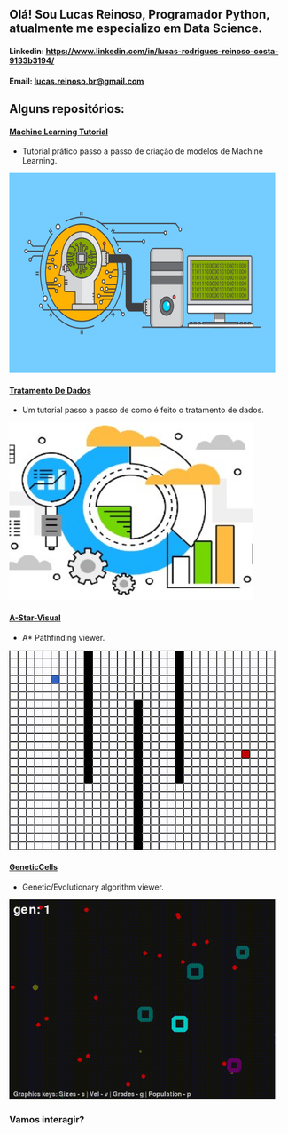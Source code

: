 ## Olá! Sou Lucas Reinoso, Programador Python, atualmente me especializo em Data Science.

#### Linkedin: https://www.linkedin.com/in/lucas-rodrigues-reinoso-costa-9133b3194/

#### Email: lucas.reinoso.br@gmail.com

## Alguns repositórios:

#### [Machine Learning Tutorial](https://github.com/EuReinoso/MachineLearning-Tutorial)
- Tutorial prático passo a passo de criação de modelos de Machine Learning.
<img src= "https://github.com/EuReinoso/MachineLearning-Tutorial/blob/master/assets/ML.jpg" width = "480" height = "360" />

#### [Tratamento De Dados](https://github.com/EuReinoso/TratamentoDeDados)
- Um tutorial passo a passo de como é feito o tratamento de dados.
<img src= "https://github.com/EuReinoso/TratamentoDeDados/blob/master/assets/foto1.jpg" width = "440" height = "320" />

#### [A-Star-Visual](https://github.com/EuReinoso/A-Star-Visual)
- A* Pathfinding viewer.
<img src= "https://github.com/EuReinoso/A-Star-Visual/blob/master/assets/main.gif" width = "480" height = "360" />

#### [GeneticCells](https://github.com/EuReinoso/GeneticCells)
- Genetic/Evolutionary algorithm viewer.
<img src= "https://github.com/EuReinoso/GeneticCells/raw/master/assets/default.gif?raw=true" width = "480" height = "360" />



### Vamos interagir?
